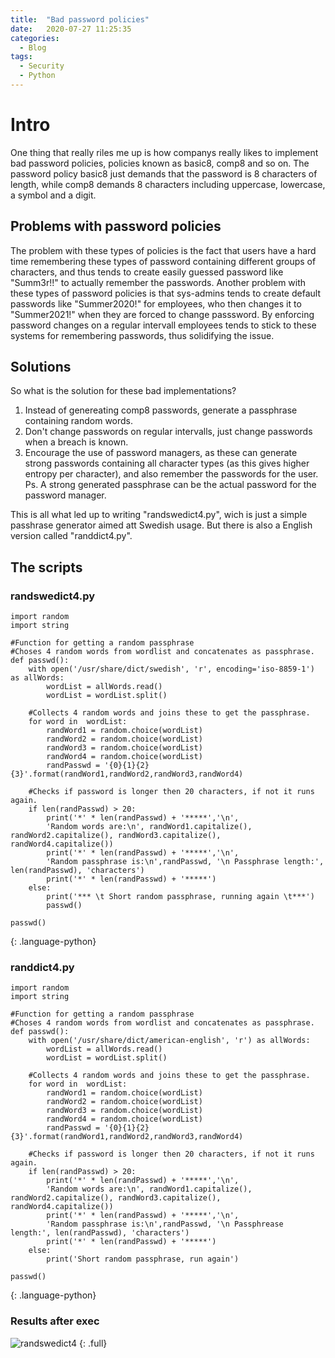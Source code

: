 ```yaml
---
title:  "Bad password policies"
date:   2020-07-27 11:25:35 
categories: 
  - Blog
tags:
  - Security
  - Python
---
```


# Intro
One thing that really riles me up is how companys really likes to implement bad password policies, policies known as basic8, comp8 and so on.
The password policy basic8 just demands that the password is 8 characters of length, while comp8 demands 8 characters including uppercase, lowercase, a symbol and a digit.

## Problems with password policies
The problem with these types of policies is the fact that users have a hard time remembering these types of password containing different groups of characters, and thus tends to create easily guessed password like "Summ3r!!" to actually remember the passwords. 
Another problem with these types of password policies is that sys-admins tends to create default passwords like "Summer2020!" for employees, who then changes it to "Summer2021!" when they are forced to change passsword. By enforcing password changes on a regular intervall employees tends to stick to these systems for remembering passwords, thus solidifying the issue. 


## Solutions
So what is the solution for these bad implementations? 

1. Instead of genereating comp8 passwords, generate a passphrase containing random words. 
2. Don't change passwords on regular intervalls, just change passwords when a breach is known. 
3. Encourage the use of password managers, as these can generate strong passwords containing all character types (as this gives higher entropy per character), and also remember the passwords for the user. 
Ps. A strong generated passphrase can be the actual password for the password manager. 

This is all what led up to writing "randswedict4.py", wich is just a simple passhrase generator aimed att Swedish usage. But there is also a English version called "randdict4.py".

## The scripts

### randswedict4.py
~~~
import random
import string

#Function for getting a random passphrase
#Choses 4 random words from wordlist and concatenates as passphrase.
def passwd():
    with open('/usr/share/dict/swedish', 'r', encoding='iso-8859-1') as allWords:
        wordList = allWords.read()
        wordList = wordList.split()

    #Collects 4 random words and joins these to get the passphrase.
    for word in  wordList:	    
        randWord1 = random.choice(wordList)
        randWord2 = random.choice(wordList)
        randWord3 = random.choice(wordList)
        randWord4 = random.choice(wordList)
        randPasswd = '{0}{1}{2}{3}'.format(randWord1,randWord2,randWord3,randWord4)
    
    #Checks if password is longer then 20 characters, if not it runs again.
    if len(randPasswd) > 20:
        print('*' * len(randPasswd) + '*****','\n',
        'Random words are:\n', randWord1.capitalize(), randWord2.capitalize(), randWord3.capitalize(), randWord4.capitalize())
        print('*' * len(randPasswd) + '*****','\n',
        'Random passphrase is:\n',randPasswd, '\n Passphrase length:', len(randPasswd), 'characters')
        print('*' * len(randPasswd) + '*****')
    else:
        print('*** \t Short random passphrase, running again \t***')
        passwd()
        
passwd()
~~~
{: .language-python} 

### randdict4.py
~~~
import random
import string

#Function for getting a random passphrase
#Choses 4 random words from wordlist and concatenates as passphrase.
def passwd():
    with open('/usr/share/dict/american-english', 'r') as allWords:
        wordList = allWords.read()
        wordList = wordList.split()

    #Collects 4 random words and joins these to get the passphrase.
    for word in  wordList:	    
        randWord1 = random.choice(wordList)
        randWord2 = random.choice(wordList)
        randWord3 = random.choice(wordList)
        randWord4 = random.choice(wordList)
        randPasswd = '{0}{1}{2}{3}'.format(randWord1,randWord2,randWord3,randWord4)

    #Checks if password is longer then 20 characters, if not it runs again.
    if len(randPasswd) > 20:
        print('*' * len(randPasswd) + '*****','\n',
        'Random words are:\n', randWord1.capitalize(), randWord2.capitalize(), randWord3.capitalize(), randWord4.capitalize())
        print('*' * len(randPasswd) + '*****','\n',
        'Random passphrase is:\n',randPasswd, '\n Passphrease length:', len(randPasswd), 'characters')
        print('*' * len(randPasswd) + '*****')
    else:
        print('Short random passphrase, run again')

passwd()
~~~
{: .language-python}


### Results after exec

![randswedict4](https://dvardoo.github.io/images/randswedict4/randswedict4.png)
{: .full}
